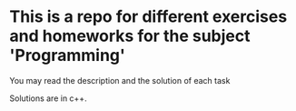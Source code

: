 # This is a repo for different exercises and homeworks for the subject 'Programming'

You may read the description and the solution of each task

Solutions are in c++.
